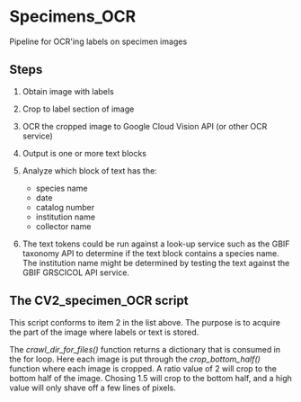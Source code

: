 # Specimens_OCR
Pipeline for OCR'ing labels on specimen images 

## Steps

1. Obtain image with labels
2. Crop to label section of image
3. OCR the cropped image to Google Cloud Vision API (or other OCR service)
4. Output is one or more text blocks
5. Analyze which block of text has the:
   - species name
   - date
   - catalog number
   - institution name
   - collector name  
   
6. The text tokens could be run against a look-up service such as the GBIF taxonomy API to determine if the text block contains a species name.
    The institution name might be determined by testing the text against the GBIF GRSCICOL API service.

## The CV2_specimen_OCR script
This script conforms to item 2 in the list above. The purpose is to acquire the part of the image where labels or text is stored.  

The _crawl_dir_for_files()_ function returns a dictionary that is consumed in the for loop. Here each image is put through the _crop_bottom_half()_ function where each image is cropped. A ratio value of 2 will crop to the bottom half of the image. Chosing 1.5 will crop to the bottom half, and a high value will only shave off a few lines of pixels. 
